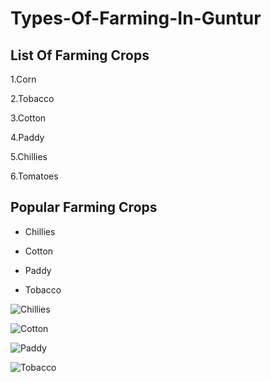 # Types-Of-Farming-In-Guntur
## List Of Farming Crops
1.Corn

2.Tobacco

3.Cotton

4.Paddy

5.Chillies

6.Tomatoes

## Popular Farming Crops
* Chillies

* Cotton

* Paddy

* Tobacco

![Chillies](https://upload.wikimedia.org/wikipedia/en/f/f6/Andhra_Chillies.jpg)

![Cotton](https://upload.wikimedia.org/wikipedia/commons/thumb/6/68/CottonPlant.JPG/800px-CottonPlant.JPG)

![Paddy](https://c.pxhere.com/images/be/f3/2c74aad16c45bd15cd050624905d-1593885.jpg!d)

![Tobacco](https://cdn.the-scientist.com/assets/articleNo/65286/hImg/30159/tobacco-plants-banner-x.jpg)
